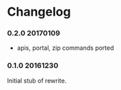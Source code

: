 # Changelog


### 0.2.0 20170109

* apis, portal, zip commands ported


### 0.1.0 20161230

Initial stub of rewrite.
